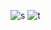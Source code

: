![s](https://github-readme-stats.vercel.app/api?username=miermontoto&count_private=true&show_icons=true)
![t](https://github-readme-stats.vercel.app/api/top-langs/?username=miermontoto&exclude_repo=TEC&layout=compact)
